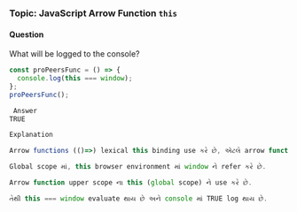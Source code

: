###  Topic: JavaScript Arrow Function `this`

####  Question
What will be logged to the console?

```javascript
const proPeersFunc = () => {
  console.log(this === window);
};
proPeersFunc();

 Answer
TRUE

Explanation

Arrow functions (()=>) lexical this binding use કરે છે, એટલે arrow function પોતાનું this નથી બનાવતું.

Global scope માં, this browser environment માં window ને refer કરે છે.

Arrow function upper scope ના this (global scope) ને use કરે છે.

તેથી this === window evaluate થાય છે અને console માં TRUE log થાય છે.
